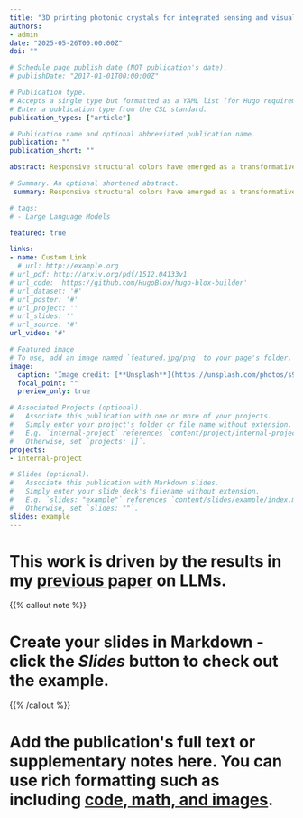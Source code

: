 ```yaml
---
title: "3D printing photonic crystals for integrated sensing and visualization"
authors:
- admin
date: "2025-05-26T00:00:00Z"
doi: ""

# Schedule page publish date (NOT publication's date).
# publishDate: "2017-01-01T00:00:00Z"

# Publication type.
# Accepts a single type but formatted as a YAML list (for Hugo requirements).
# Enter a publication type from the CSL standard.
publication_types: ["article"]

# Publication name and optional abbreviated publication name.
publication: ""
publication_short: ""

abstract: Responsive structural colors have emerged as a transformative platform for next-generation optical technologies, owing to their tunable, pigment-free nature and potential applications in anti-counterfeiting, dynamic displays, and environmental sensing. However, existing fabrication strategies for responsive structure color often suffer from low design flexibility, limited scalability, and lack of programmability, severely restricting the realization of complex, multifunctional systems. To overcome these limitations, we present a machine learning-assisted 3D printing strategy for the fabrication of structurally colored devices with dynamic, multicolor visual outputs. By harnessing machine learning to model and predict the intricate relationships between structural color, printing parameters, and external stimuli (e.g., electromagnetic fields), our approach enables inverse design and on-demand generation of programmable visual patterns. This data-driven framework significantly enhances the precision, adaptability, and efficiency of structural color printing, paving the way for intelligent fabrication workflows. Moreover, the seamless integration of display and sensing functionalities in printed constructs allows for the development of self-adaptive systems capable of real-time environmental interaction and feedback. This study demonstrates the unique advantages of combining machine learning with advanced additive manufacturing to unlock the full potential of dynamic structural colors, offering a scalable route toward intelligent, multifunctional, and interactive photonic devices.

# Summary. An optional shortened abstract.
 summary: Responsive structural colors have emerged as a transformative platform for next-generation optical technologies, owing to their tunable, pigment-free nature and potential applications in anti-counterfeiting, dynamic displays, and environmental sensing. However, existing fabrication strategies for responsive structure color often suffer from low design flexibility, limited scalability, and lack of programmability, severely restricting the realization of complex, multifunctional systems. To overcome these limitations, we present a machine learning-assisted 3D printing strategy for the fabrication of structurally colored devices with dynamic, multicolor visual outputs. By harnessing machine learning to model and predict the intricate relationships between structural color, printing parameters, and external stimuli (e.g., electromagnetic fields), our approach enables inverse design and on-demand generation of programmable visual patterns. This data-driven framework significantly enhances the precision, adaptability, and efficiency of structural color printing, paving the way for intelligent fabrication workflows. Moreover, the seamless integration of display and sensing functionalities in printed constructs allows for the development of self-adaptive systems capable of real-time environmental interaction and feedback. This study demonstrates the unique advantages of combining machine learning with advanced additive manufacturing to unlock the full potential of dynamic structural colors, offering a scalable route toward intelligent, multifunctional, and interactive photonic devices.

# tags:
# - Large Language Models

featured: true

links:
- name: Custom Link
  # url: http://example.org
# url_pdf: http://arxiv.org/pdf/1512.04133v1
# url_code: 'https://github.com/HugoBlox/hugo-blox-builder'
# url_dataset: '#'
# url_poster: '#'
# url_project: ''
# url_slides: ''
# url_source: '#'
url_video: '#'

# Featured image
# To use, add an image named `featured.jpg/png` to your page's folder. 
image:
  caption: 'Image credit: [**Unsplash**](https://unsplash.com/photos/s9CC2SKySJM)'
  focal_point: ""
  preview_only: true

# Associated Projects (optional).
#   Associate this publication with one or more of your projects.
#   Simply enter your project's folder or file name without extension.
#   E.g. `internal-project` references `content/project/internal-project/index.md`.
#   Otherwise, set `projects: []`.
projects:
- internal-project

# Slides (optional).
#   Associate this publication with Markdown slides.
#   Simply enter your slide deck's filename without extension.
#   E.g. `slides: "example"` references `content/slides/example/index.md`.
#   Otherwise, set `slides: ""`.
slides: example
---
```


# This work is driven by the results in my [previous paper](/publication/conference-paper/) on LLMs.

{{% callout note %}}
# Create your slides in Markdown - click the *Slides* button to check out the example.
{{% /callout %}}

# Add the publication's **full text** or **supplementary notes** here. You can use rich formatting such as including [code, math, and images](https://docs.hugoblox.com/content/writing-markdown-latex/).
